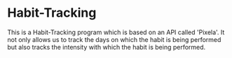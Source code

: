 # Habit-Tracking
This is a Habit-Tracking program which is based on an API called 'Pixela'. 
It not only allows us to track the days on which the habit is being performed but also tracks the intensity with which the habit is being performed.

